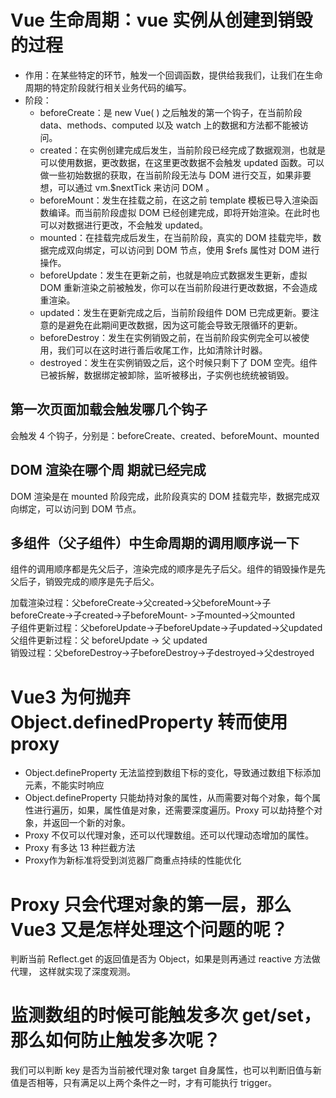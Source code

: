 # Vue 生命周期：vue 实例从创建到销毁的过程  

* 作用：在某些特定的环节，触发一个回调函数，提供给我我们，让我们在生命周期的特定阶段就行相关业务代码的编写。  
* 阶段：  
  * beforeCreate：是 new Vue( ) 之后触发的第一个钩子，在当前阶段 data、methods、computed 以及 watch 上的数据和方法都不能被访问。
  * created：在实例创建完成后发生，当前阶段已经完成了数据观测，也就是可以使用数据，更改数据，在这里更改数据不会触发 updated 函数。可以做一些初始数据的获取，在当前阶段无法与 DOM 进行交互，如果非要想，可以通过 vm.$nextTick 来访问 DOM 。
  * beforeMount：发生在挂载之前，在这之前 template 模板已导入渲染函数编译。而当前阶段虚拟 DOM 已经创建完成，即将开始渲染。在此时也可以对数据进行更改，不会触发 updated。
  * mounted：在挂载完成后发生，在当前阶段，真实的 DOM 挂载完毕，数据完成双向绑定，可以访问到 DOM 节点，使用 $refs 属性对 DOM 进行操作。
  * beforeUpdate：发生在更新之前，也就是响应式数据发生更新，虚拟 DOM 重新渲染之前被触发，你可以在当前阶段进行更改数据，不会造成重渲染。
  * updated：发生在更新完成之后，当前阶段组件 DOM 已完成更新。要注意的是避免在此期间更改数据，因为这可能会导致无限循环的更新。
  * beforeDestroy：发生在实例销毁之前，在当前阶段实例完全可以被使用，我们可以在这时进行善后收尾工作，比如清除计时器。
  * destroyed：发生在实例销毁之后，这个时候只剩下了 DOM 空壳。组件已被拆解，数据绑定被卸除，监听被移出，子实例也统统被销毁。

## 第一次页面加载会触发哪几个钩子

会触发 4 个钩子，分别是：beforeCreate、created、beforeMount、mounted

## DOM 渲染在哪个周 期就已经完成

DOM 渲染是在 mounted 阶段完成，此阶段真实的 DOM 挂载完毕，数据完成双向绑定，可以访问到 DOM 节点。

## 多组件（父子组件）中生命周期的调用顺序说一下

组件的调用顺序都是先父后子，渲染完成的顺序是先子后父。组件的销毁操作是先父后子，销毁完成的顺序是先子后父。

加载渲染过程：父beforeCreate->父created->父beforeMount->子beforeCreate->子created->子beforeMount- >子mounted->父mounted  
子组件更新过程：父beforeUpdate->子beforeUpdate->子updated->父updated  
父组件更新过程：父 beforeUpdate -> 父 updated  
销毁过程：父beforeDestroy->子beforeDestroy->子destroyed->父destroyed

# Vue3 为何抛弃 Object.definedProperty 转而使用 proxy
 * Object.defineProperty 无法监控到数组下标的变化，导致通过数组下标添加元素，不能实时响应
 * Object.defineProperty 只能劫持对象的属性，从而需要对每个对象，每个属性进行遍历，如果，属性值是对象，还需要深度遍历。Proxy 可以劫持整个对象，并返回一个新的对象。
 * Proxy 不仅可以代理对象，还可以代理数组。还可以代理动态增加的属性。
 * Proxy 有多达 13 种拦截方法
 * Proxy作为新标准将受到浏览器厂商重点持续的性能优化

# Proxy 只会代理对象的第一层，那么 Vue3 又是怎样处理这个问题的呢？  

判断当前 Reflect.get 的返回值是否为 Object，如果是则再通过 reactive 方法做代理， 这样就实现了深度观测。
# 监测数组的时候可能触发多次 get/set，那么如何防止触发多次呢？  

我们可以判断 key 是否为当前被代理对象 target 自身属性，也可以判断旧值与新值是否相等，只有满足以上两个条件之一时，才有可能执行 trigger。
